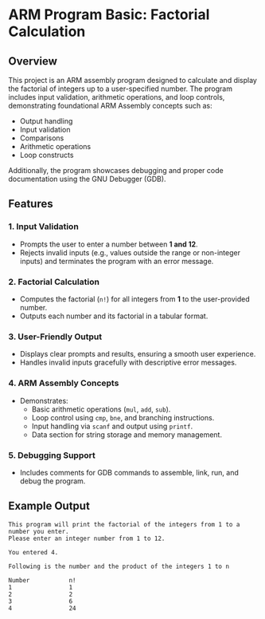 # ARM Program Basic: Factorial Calculation

## Overview
This project is an ARM assembly program designed to calculate and display the factorial of integers up to a user-specified number. The program includes input validation, arithmetic operations, and loop controls, demonstrating foundational ARM Assembly concepts such as:
- Output handling
- Input validation
- Comparisons
- Arithmetic operations
- Loop constructs

Additionally, the program showcases debugging and proper code documentation using the GNU Debugger (GDB).

## Features

### 1. Input Validation
- Prompts the user to enter a number between **1 and 12**.
- Rejects invalid inputs (e.g., values outside the range or non-integer inputs) and terminates the program with an error message.

### 2. Factorial Calculation
- Computes the factorial (`n!`) for all integers from **1** to the user-provided number.
- Outputs each number and its factorial in a tabular format.

### 3. User-Friendly Output
- Displays clear prompts and results, ensuring a smooth user experience.
- Handles invalid inputs gracefully with descriptive error messages.

### 4. ARM Assembly Concepts
- Demonstrates:
  - Basic arithmetic operations (`mul`, `add`, `sub`).
  - Loop control using `cmp`, `bne`, and branching instructions.
  - Input handling via `scanf` and output using `printf`.
  - Data section for string storage and memory management.

### 5. Debugging Support
- Includes comments for GDB commands to assemble, link, run, and debug the program.

## Example Output
```plaintext
This program will print the factorial of the integers from 1 to a
number you enter.
Please enter an integer number from 1 to 12.

You entered 4.

Following is the number and the product of the integers 1 to n

Number           n!
1                1
2                2
3                6
4                24
